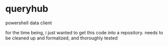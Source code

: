 # queryhub
powershell data client


for the time being, i just wanted to get this code into a repository. needs to be cleaned up and formalized, and thoroughly tested
